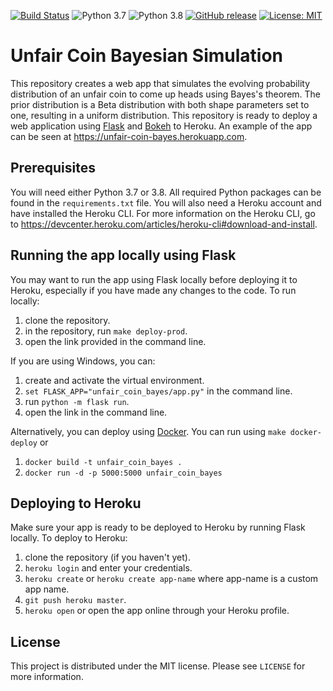 [![Build Status](https://travis-ci.com/xofbd/unfair-coin-bayes.svg?branch=master)](https://travis-ci.com/xofbd/unfair-coin-bayes)
![Python 3.7](https://badgen.net/badge/Python/3.7/purple)
![Python 3.8](https://badgen.net/badge/Python/3.8/purple)
[![GitHub release](https://img.shields.io/github/v/release/xofbd/unfair-coin-bayes.svg)](https://github.com/xofbd/unfair-coin-bayes/releases)
[![License: MIT](https://img.shields.io/badge/License-MIT-blue.svg)](https://opensource.org/licenses/MIT)

# Unfair Coin Bayesian Simulation
This repository creates a web app that simulates the evolving probability distribution of an unfair coin to come up heads using Bayes's theorem. The prior distribution is a Beta distribution with both shape parameters set to one, resulting in a uniform distribution. This repository is ready to deploy a web application using [Flask](https://flask.palletsprojects.com) and [Bokeh](https://bokeh.org) to Heroku. An example of the app can be seen at https://unfair-coin-bayes.herokuapp.com.

## Prerequisites
You will need either Python 3.7 or 3.8. All required Python packages can be found in the `requirements.txt` file. You will also need a Heroku account and have installed the Heroku CLI. For more information on the Heroku CLI, go to https://devcenter.heroku.com/articles/heroku-cli#download-and-install.

## Running the app locally using Flask
You may want to run the app using Flask locally before deploying it to Heroku, especially if you have made any changes to the code. To run locally:

1. clone the repository.
1. in the repository, run `make deploy-prod`.
1. open the link provided in the command line.

If you are using Windows, you can:
1. create and activate the virtual environment.
1. `set FLASK_APP="unfair_coin_bayes/app.py"` in the command line.
1. run `python -m flask run`.
1. open the link in the command line.

Alternatively, you can deploy using [Docker](https://www.docker.com/). You can run using `make docker-deploy` or
1. `docker build -t unfair_coin_bayes .`
1. `docker run -d -p 5000:5000 unfair_coin_bayes`

## Deploying to Heroku
Make sure your app is ready to be deployed to Heroku by running Flask locally. To deploy to Heroku:

1. clone the repository (if you haven't yet).
1. `heroku login` and enter your credentials.
1. `heroku create` or `heroku create app-name` where app-name is a custom app name.
1. `git push heroku master`.
1. `heroku open` or open the app online through your Heroku profile.

## License
This project is distributed under the MIT license. Please see `LICENSE` for more information.
